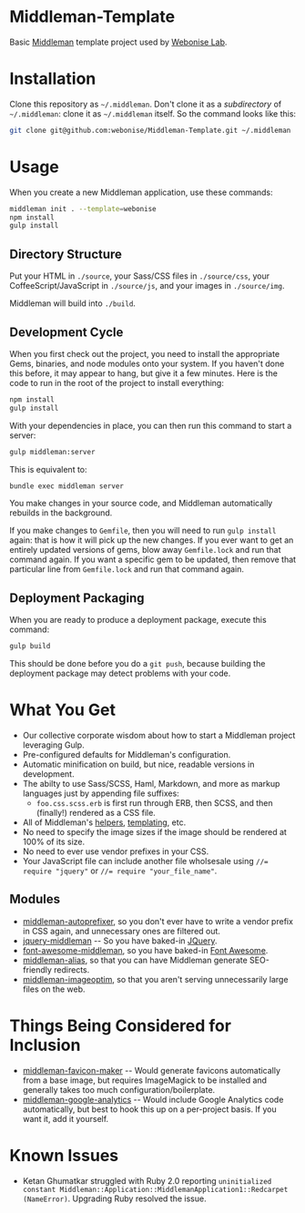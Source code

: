Middleman-Template
==================

Basic [Middleman](http://middlemanapp.com) template project used by [Webonise Lab](http://webonise.com/about).

Installation
=============

Clone this repository as `~/.middleman`. Don't clone it as a _subdirectory_ of `~/.middleman`: clone it as `~/.middleman` itself. So the command looks like this:

```bash
git clone git@github.com:webonise/Middleman-Template.git ~/.middleman
```

Usage
=======

When you create a new Middleman application, use these commands:

```bash
middleman init . --template=webonise
npm install
gulp install
```

Directory Structure
---------------------

Put your HTML in `./source`, your Sass/CSS files in `./source/css`, your CoffeeScript/JavaScript in `./source/js`, and your images in `./source/img`.

Middleman will build into `./build`.

Development Cycle
-----------------

When you first check out the project, you need to install the appropriate Gems, binaries, and node modules onto your system.
If you haven't done this before, it may appear to hang, but give it a few minutes. Here is the code to run in the root of the project to install everything:

```bash
npm install
gulp install
```

With your dependencies in place, you can then run this command to start a server:

```bash
gulp middleman:server
```

This is equivalent to:

```bash
bundle exec middleman server
```

You make changes in your source code, and Middleman automatically rebuilds in the background.

If you make changes to `Gemfile`, then you will need to run `gulp install` again: that is how it will pick up the new changes. If you ever want to get an
entirely updated versions of gems, blow away `Gemfile.lock` and run that command again. If you want a specific gem to be updated, then remove that particular
line from `Gemfile.lock` and run that command again.


Deployment Packaging
---------------------

When you are ready to produce a deployment package, execute this command:

```bash
gulp build
```

This should be done before you do a `git push`, because building the deployment package may detect problems with your code.

What You Get
==============

* Our collective corporate wisdom about how to start a Middleman project leveraging Gulp.
* Pre-configured defaults for Middleman's configuration.
* Automatic minification on build, but nice, readable versions in development.
* The abilty to use Sass/SCSS, Haml, Markdown, and more as markup languages just by appending file suffixes:
    * `foo.css.scss.erb` is first run through ERB, then SCSS, and then (finally!) rendered as a CSS file.
* All of Middleman's [helpers](http://middlemanapp.com/basics/helpers/), [templating](http://middlemanapp.com/basics/templates/), etc.
* No need to specify the image sizes if the image should be rendered at 100% of its size.
* No need to ever use vendor prefixes in your CSS.
* Your JavaScript file can include another file wholsesale using `//= require "jquery"` or `//= require "your_file_name"`.

Modules
--------

* [middleman-autoprefixer](http://github.com/porada/middleman-autoprefixer), so you don't ever have to write a vendor prefix in CSS again, and unnecessary ones are filtered out.
* [jquery-middleman](http://github.com/jasl/jquery-middleman) -- So you have baked-in [JQuery](http://jquery.com/).
* [font-awesome-middleman](http://github.com/cristianferrarig/font-awesome-middleman), so you have baked-in [Font Awesome](http://fortawesome.github.io/Font-Awesome/).
* [middleman-alias](http://github.com/Octo-Labs/middleman-alias), so that you can have Middleman generate SEO-friendly redirects.
* [middleman-imageoptim](http://github.com/plasticine/middleman-imageoptim), so that you aren't serving unnecessarily large files on the web.

Things Being Considered for Inclusion
======================================

* [middleman-favicon-maker](http://github.com/follmann/middleman-favicon-maker) -- Would generate favicons automatically from a base image, but requires ImageMagick to be installed and generally takes too much configuration/boilerplate.
* [middleman-google-analytics](http://github.com/danielbayerlein/middleman-google-analytics) -- Would include Google Analytics code automatically, but best to hook this up on a per-project basis. If you want it, add it yourself.

Known Issues
=============

* Ketan Ghumatkar struggled with Ruby 2.0 reporting `uninitialized constant Middleman::Application::MiddlemanApplication1::Redcarpet (NameError)`. Upgrading Ruby resolved the issue.
